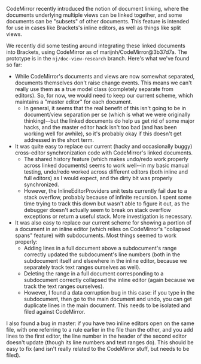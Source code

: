 CodeMirror recently introduced the notion of document linking, where the documents underlying multiple views can be linked together, and some documents can be "subsets" of other documents. This feature is intended for use in cases like Brackets's inline editors, as well as things like split views.

We recently did some testing around integrating these linked documents into Brackets, using CodeMirror as of marijnh/CodeMirror@3b37d7a. The prototype is in the `nj/doc-view-research` branch. Here's what we've found so far:

* While CodeMirror's documents and views are now somewhat separated, documents themselves don't raise change events. This means we can't really use them as a true model class (completely separate from editors). So, for now, we would need to keep our current scheme, which maintains a "master editor" for each document.
  * In general, it seems that the real benefit of this isn't going to be in document/view separation per se (which is what we were originally thinking)--but the linked documents do help us get rid of some major hacks, and the master editor hack isn't too bad (and has been working well for awhile), so it's probably okay if this doesn't get addressed in the short term.
* It was quite easy to replace our current (hacky and occasionally buggy) cross-editor synchronization code with CodeMirror's linked documents. 
  * The shared history feature (which makes undo/redo work properly across linked documents) seems to work well--in my basic manual testing, undo/redo worked across different editors (both inline and full editors) as I would expect, and the dirty bit was properly synchronized.
  * However, the InlineEditorProviders unit tests currently fail due to a stack overflow, probably because of infinite recursion. I spent some time trying to track this down but wasn't able to figure it out, as the debugger doesn't actually seem to break on stack overflow exceptions or return a useful stack. More investigation is necessary.
* It was also easy to replace our current scheme for showing a portion of a document in an inline editor (which relies on CodeMirror's "collapsed spans" feature) with subdocuments. Most things seemed to work properly:
  * Adding lines in a full document above a subdocument's range correctly updated the subdocument's line numbers (both in the subdocument itself and elsewhere in the inline editor, because we separately track text ranges ourselves as well).
  * Deleting the range in a full document corresponding to a subdocument correctly collapsed the inline editor (again because we track the text ranges ourselves).
  * However, I found a data corruption bug in this case: if you type in the subdocument, then go to the main document and undo, you can get duplicate lines in the main document. This needs to be isolated and filed against CodeMirror.

I also found a bug in master: if you have two inline editors open on the same file, with one referring to a rule earlier in the file than the other, and you add lines to the first editor, the line number in the header of the second editor doesn't update (though its line numbers and text ranges do). This should be easy to fix (and isn't really related to the CodeMirror stuff, but needs to be filed).


